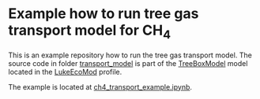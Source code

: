# Example how to run tree gas transport model for CH<sub>4</sub>

This is an example repository how to run the tree gas transport model. The source code in folder [transport_model](/transport_model/) is part of the [TreeBoxModel](https://github.com/LukeEcomod/TreeBoxModel) model located in the [LukeEcoMod](https://github.com/LukeEcomod) profile. 

The example is located at [ch4_transport_example.ipynb](ch4_transport_example.ipynb).
